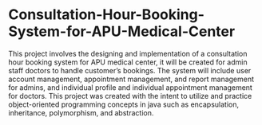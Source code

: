 # Consultation-Hour-Booking-System-for-APU-Medical-Center
This project involves the designing and implementation of a consultation hour booking system for APU medical center, it will be created for admin staff doctors to handle customer’s bookings. The system will include user account management, appointment management, and report management for admins, and individual profile and individual appointment management for doctors. This project was created with the intent to utilize and practice object-oriented programming concepts in java such as encapsulation, inheritance, polymorphism, and abstraction.
